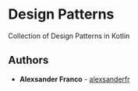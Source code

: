 # Design Patterns

Collection of Design Patterns in Kotlin

## Authors

* **Alexsander Franco** -  [alexsanderfr](https://github.com/alexsanderfr)